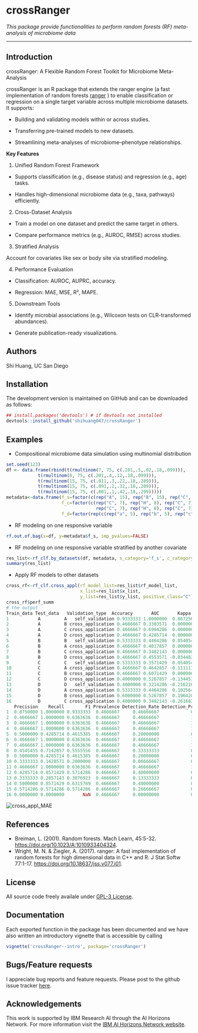 # crossRanger
*This package provide functionalities to perform random forests (RF) meta-analysis of microbiome data*

***
## Introduction

crossRanger: A Flexible Random Forest Toolkit for Microbiome Meta-Analysis

crossRanger is an R package that extends the ranger engine (a fast implementation of random forests [ranger](https://github.com/imbs-hl/ranger) ) to enable classification or regression on a single target variable across multiple microbiome datasets. It supports:

* Building and validating models within or across studies.

* Transferring pre-trained models to new datasets.

* Streamlining meta-analyses of microbiome–phenotype relationships.

**Key Features**

1. Unified Random Forest Framework

* Supports classification (e.g., disease status) and regression (e.g., age) tasks.

* Handles high-dimensional microbiome data (e.g., taxa, pathways) efficiently.

2. Cross-Dataset Analysis

* Train a model on one dataset and predict the same target in others.

* Compare performance metrics (e.g., AUROC, RMSE) across studies.

3. Stratified Analysis

Account for covariates like sex or body site via stratified modeling.

4. Performance Evaluation

* Classification: AUROC, AUPRC, accuracy.

* Regression: MAE, MSE, R², MAPE.

5. Downstream Tools

* Identify microbial associations (e.g., Wilcoxon tests on CLR-transformed abundances).

* Generate publication-ready visualizations.

## Authors ##
Shi Huang, UC San Diego 

## Installation ##

The development version is maintained on GitHub and can be downloaded as follows:
``` r 
## install.packages('devtools') # if devtools not installed
devtools::install_github('shihuang047/crossRanger')
```

## Examples ##
* Compositional microbiome data simulation using multinomial distribution
``` r
set.seed(123)
df <- data.frame(rbind(t(rmultinom(7, 75, c(.201,.5,.02,.18,.099))),
            t(rmultinom(8, 75, c(.201,.4,.12,.18,.099))),
            t(rmultinom(15, 75, c(.011,.3,.22,.18,.289))),
            t(rmultinom(15, 75, c(.091,.2,.32,.18,.209))),
            t(rmultinom(15, 75, c(.001,.1,.42,.18,.299)))))
metadata<-data.frame(f_s=factor(c(rep("A", 15), rep("B", 15), rep("C", 15), rep("D", 15))),
                     f_c=factor(c(rep("C", 7), rep("H", 8), rep("C", 7), rep("H", 8),
                                  rep("C", 7), rep("H", 8), rep("C", 7), rep("H", 8))),
                     f_d=factor(rep(c(rep("a", 5), rep("b", 5), rep("c", 5)), 4)))
```
* RF modeling on one responsive variable
``` r
rf.out.of.bag(x=df, y=metadata$f_s, imp_pvalues=FALSE)
```
* RF modeling on one responsive variable stratified by another covariate
``` r
res_list<-rf_clf.by_datasets(df, metadata, s_category='f_s', c_category='f_c', positive_class="C")
summary(res_list)
```
*  Apply RF models to other datasets
``` r 
cross_rf<-rf_clf.cross_appl(rf_model_list=res_list$rf_model_list, 
                            x_list=res_list$x_list, 
                            y_list=res_list$y_list, positive_class="C")
cross_rf$perf_summ
# the output
Train_data Test_data   Validation_type  Accuracy       AUC       Kappa Sensitivity Specificity Pos_Pred_Value Neg_Pred_Value
1           A         A   self_validation 0.9333333 1.0000000  0.86725664   1.0000000       0.875      0.8750000      1.0000000
2           A         B cross_application 0.4666667 0.3303571  0.00000000   1.0000000       0.000      0.4666667            NaN
3           A         C cross_application 0.4666667 0.6964286  0.00000000   1.0000000       0.000      0.4666667            NaN
4           A         D cross_application 0.4666667 0.4285714  0.00000000   1.0000000       0.000      0.4666667            NaN
5           B         B   self_validation 0.5333333 0.4464286  0.05405405   0.4285714       0.625      0.5000000      0.5555556
6           B         A cross_application 0.4666667 0.4017857  0.00000000   1.0000000       0.000      0.4666667            NaN
7           B         C cross_application 0.4666667 0.3482143  0.00000000   1.0000000       0.000      0.4666667            NaN
8           B         D cross_application 0.4666667 0.4553571 -0.03448276   0.7142857       0.250      0.4545455      0.5000000
9           C         C   self_validation 0.5333333 0.3571429  0.05405405   0.4285714       0.625      0.5000000      0.5555556
10          C         A cross_application 0.4666667 0.4642857 -0.11111111   0.1428571       0.750      0.3333333      0.5000000
11          C         B cross_application 0.4666667 0.6071429  0.00000000   1.0000000       0.000      0.4666667            NaN
12          C         D cross_application 0.4000000 0.5267857 -0.13445378   0.8571429       0.000      0.4285714      0.0000000
13          D         D   self_validation 0.4000000 0.3214286 -0.21621622   0.2857143       0.500      0.3333333      0.4444444
14          D         A cross_application 0.5333333 0.4464286  0.10256410   0.8571429       0.250      0.5000000      0.6666667
15          D         B cross_application 0.6000000 0.5267857  0.19642857   0.5714286       0.625      0.5714286      0.6250000
16          D         C cross_application 0.4000000 0.3482143 -0.26168224   0.0000000       0.750      0.0000000      0.4615385
   Precision    Recall        F1 Prevalence Detection_Rate Detection_Prevalence Balanced_Accuracy
1  0.8750000 1.0000000 0.9333333  0.4666667     0.46666667            0.5333333         0.9375000
2  0.4666667 1.0000000 0.6363636  0.4666667     0.46666667            1.0000000         0.5000000
3  0.4666667 1.0000000 0.6363636  0.4666667     0.46666667            1.0000000         0.5000000
4  0.4666667 1.0000000 0.6363636  0.4666667     0.46666667            1.0000000         0.5000000
5  0.5000000 0.4285714 0.4615385  0.4666667     0.20000000            0.4000000         0.5267857
6  0.4666667 1.0000000 0.6363636  0.4666667     0.46666667            1.0000000         0.5000000
7  0.4666667 1.0000000 0.6363636  0.4666667     0.46666667            1.0000000         0.5000000
8  0.4545455 0.7142857 0.5555556  0.4666667     0.33333333            0.7333333         0.4821429
9  0.5000000 0.4285714 0.4615385  0.4666667     0.20000000            0.4000000         0.5267857
10 0.3333333 0.1428571 0.2000000  0.4666667     0.06666667            0.2000000         0.4464286
11 0.4666667 1.0000000 0.6363636  0.4666667     0.46666667            1.0000000         0.5000000
12 0.4285714 0.8571429 0.5714286  0.4666667     0.40000000            0.9333333         0.4285714
13 0.3333333 0.2857143 0.3076923  0.4666667     0.13333333            0.4000000         0.3928571
14 0.5000000 0.8571429 0.6315789  0.4666667     0.40000000            0.8000000         0.5535714
15 0.5714286 0.5714286 0.5714286  0.4666667     0.26666667            0.4666667         0.5982143
16 0.0000000 0.0000000       NaN  0.4666667     0.00000000            0.1333333         0.3750000
```
![cross_appl_MAE](cross_appl_MAE_plot.png)
## References ##
* Breiman, L. (2001). Random forests. Mach Learn, 45:5-32. https://doi.org/10.1023/A:1010933404324.
* Wright, M. N. & Ziegler, A. (2017). ranger: A fast implementation of random forests for high dimensional data in C++ and R. J Stat Softw 77:1-17. https://doi.org/10.18637/jss.v077.i01.

## License ##
All source code freely availale under [GPL-3 License](https://www.gnu.org/licenses/gpl-3.0.en.html). 

## Documentation ##
Each exported function in the package has been documented and we have also written an introductory vignette that is accessible by calling 
``` r
vignette('crossRanger--intro', package='crossRanger')
```

## Bugs/Feature requests ##
I appreciate bug reports and feature requests. Please post to the github issue tracker [here](https://github.com/shihuang047/crossRanger/issues). 

## Acknowledgements

 This work is supported by IBM Research AI through the AI Horizons Network. For
 more information visit the [IBM AI Horizons Network website](https://www.research.ibm.com/artificial-intelligence/horizons-network/).


